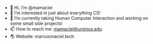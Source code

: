 - 👋 Hi, I’m @mamaciel
- 👀 I’m interested in just about everything CS!
- 🌱 I’m currently taking Human Computer Interaction and working on some small side projects!
- 📫 How to reach me: mamaciel@ursinus.edu
- 🌎 Website: marcosmaciel.tech

<!---
mamaciel/mamaciel is a ✨ special ✨ repository because its `README.md` (this file) appears on your GitHub profile.
You can click the Preview link to take a look at your changes.
--->
